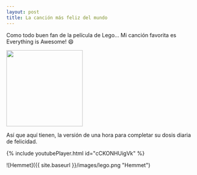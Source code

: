```yaml
---
layout: post
title: La canción más feliz del mundo
---
```


Como todo buen fan de la película de Lego... Mi canción favorita es Everything is Awesome! :smile:

<img src="https://micmicto.github.io/micmicto/images/lego.png" width="200" height="200"/>

Así que aquí tienen, la versión de una hora para completar su dosis diaria de felicidad.

{% include youtubePlayer.html id="cCKONHUigVk" %}

![Hemmet]({{ site.baseurl }}/images/lego.png "Hemmet")
